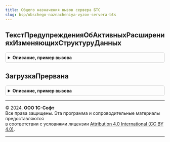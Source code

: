 ```yaml
---
title: Общего назначения вызов сервера БТС
slug: bsp/obschego-naznacheniya-vyzov-servera-bts
---
```



## ТекстПредупрежденияОбАктивныхРасширенияхИзменяющихСтруктуруДанных
<details style="margin: 1em 0; padding: 0.5em; border: 1px solid #ccc; border-radius: 6px;">

<summary style="font-weight: bold; cursor: pointer;">Описание, пример вызова</summary>

```bsl

// Возвращаемое значение:
//  Строка - Текст предупреждения об активных расширениях изменяющих структуру данных
Функция ТекстПредупрежденияОбАктивныхРасширенияхИзменяющихСтруктуруДанных() Экспорт
```

Пример вызова
```bsl
Результат = ОбщегоНазначенияВызовСервераБТС.ТекстПредупрежденияОбАктивныхРасширенияхИзменяющихСтруктуруДанных() 
```
</details>

## ЗагрузкаПрервана
<details style="margin: 1em 0; padding: 0.5em; border: 1px solid #ccc; border-radius: 6px;">

<summary style="font-weight: bold; cursor: pointer;">Описание, пример вызова</summary>

```bsl

// Загрузка прервана
//
// Возвращаемое значение:
//  Булево
Функция ЗагрузкаПрервана() Экспорт
```

Пример вызова
```bsl
Результат = ОбщегоНазначенияВызовСервераБТС.ЗагрузкаПрервана() 
```
</details>

---

© 2024, **ООО 1С-Софт**  
Все права защищены. Эта программа и сопроводительные материалы предоставляются  
в соответствии с условиями лицензии [Attribution 4.0 International (CC BY 4.0)](https://creativecommons.org/licenses/by/4.0/legalcode).

---
